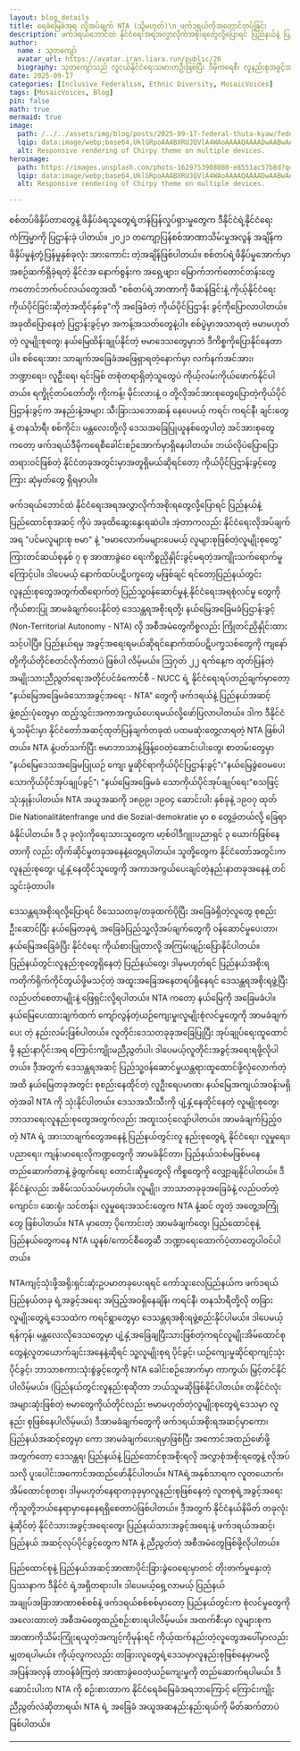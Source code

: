 ```yaml
---
layout: blog_details
title: ရေခံမြေခံအရ လိုအပ်ချက် NTA (သို့မဟုတ်)\n ဖက်ဒရယ်ကိုအတောင်တပ်ခြင်း
description: ဖက်ဒရယ်ဘောင်‌ထဲ နိုင်ငံရေးအရအလွှာလိုက်အစိုးရတွေလို့ပြောရင် ပြည်နယ်နဲ့ ပြည်ထောင်စုအဆင့် ကိုပဲ အခုထိဆွေးနွေးရဆဲပါ။ အဲ့တာကလည်း နိုင်ငံရေးလိုအပ်ချက်အရ "ပင်မလူများစု ဗမာ" နဲ့ "ဗမာလောက်မများပေမယ့် လူများစုဖြစ်တဲ့လူမျိုးစုတွေ" ကြားတင်ဆယ်စုနှစ် ၇ စု အာဏာခွဲဝေ ရေးကိစ္စညှိနှိုင်းခွင့်မရတဲ့အကျိုးသက်ရောက်မှုကြောင့်ပါ။
author:
  name : သုတကျော်
  avatar_url: https://avatar.iran.liara.run/public/26
  biography: သုတကျော်သည် လူငယ်နိုင်ငံရေးသမားတဦးဖြစ်ပြီး ဒီမိုကရေစီ၊ လူနည်းစုအခွင့်အရေး၊ လူမှုပြုပြင်ပြောင်းလဲရေးဆိုင်ရာကိစ္စရပ်များနှင့်စပ်လျဉ်းသည်များလည်း ရေးသားလျက်ရှိသည်။၂၀၁၆ ခုနှစ်မှစတင်၍ ခွဲခြားမှု၊ မတရားမှုနှင့် ဖိနှိပ်မှုများကို ဆန့်ကျင်သည့် နိုင်ငံရေးလှုပ်ရှားမှုများတွင် တက်တက်ကြွကြွ ပါဝင်နေသည်။
date: 2025-09-17 
categories: [Inclusive Federalism, Ethnic Diversity, MosaicVoices]
tags: [MosaicVoices, Blog]
pin: false
math: true
mermaid: true
image:
  path: /../../assets/img/blog/posts/2025-09-17-federal-thuta-kyaw/federal_thuta_kyaw.jpeg
  lqip: data:image/webp;base64,UklGRpoAAABXRUJQVlA4WAoAAAAQAAAADwAABwAAQUxQSDIAAAARL0AmbZurmr57yyIiqE8oiG0bejIYEQTgqiDA9vqnsUSI6H+oAERp2HZ65qP/VIAWAFZQOCBCAAAA8AEAnQEqEAAIAAVAfCWkAALp8sF8rgRgAP7o9FDvMCkMde9PK7euH5M1m6VWoDXf2FkP3BqV0ZYbO6NA/VFIAAAA
  alt: Responsive rendering of Chirpy theme on multiple devices.
heroimage: 
  path: https://images.unsplash.com/photo-1629753908080-e8551ac57b8d?q=80&w=3500&auto=format&fit=crop&ixlib=rb-4.0.3&ixid=M3wxMjA3fDB8MHxwaG90by1wYWdlfHx8fGVufDB8fHx8fA%3D%3D
  lqip: data:image/webp;base64,UklGRpoAAABXRUJQVlA4WAoAAAAQAAAADwAABwAAQUxQSDIAAAARL0AmbZurmr57yyIiqE8oiG0bejIYEQTgqiDA9vqnsUSI6H+oAERp2HZ65qP/VIAWAFZQOCBCAAAA8AEAnQEqEAAIAAVAfCWkAALp8sF8rgRgAP7o9FDvMCkMde9PK7euH5M1m6VWoDXf2FkP3BqV0ZYbO6NA/VFIAAAA
  alt: Responsive rendering of Chirpy theme on multiple devices.

---
```




စစ်တပ်ဖိနှိပ်တာတွေနဲ့ ဖိနှိပ်ခံရသူတွေရဲ့တန်ပြန်လှုပ်ရှားမှုတွေက ဒီနိုင်ငံရဲ့နိုင်ငံရေးကံကြမ္မာကို ပြဌာန်းခဲ့ ပါတယ်။ ၂၀၂၁ တကျော့ပြန်စစ်အာဏာသိမ်းမှုအလွန် အချိန်က ဖိနှိပ်မှုနဲ့တုံ့ပြန်မှုနှစ်ခုလုံး အားကောင်း တဲ့အချိန်ဖြစ်ပါတယ်။ စစ်တပ်ရဲ့ဖိနှိပ်မှုအောက်မှာအစဉ်ဆက်ရှိခဲ့ရတဲ့ နိုင်ငံအ နောက်စွန်းက အရှေ့ဖျား၊ မြောက်‌‌ဘက်တောင်တန်းတွေကတောင်ဘက်ပင်လယ်တွေအထိ "စစ်တပ်ရဲ့အာဏာကို ဖီဆန်ခြင်းနဲ့ ကိုယ့်နိုင်ငံ‌ရေးကိုယ်ပိုင်ခြင်းဆိုတဲ့အထိုင်နှစ်ခု"ကို အခြေခံတဲ့ ကိုယ်ပိုင်ပြဌာန်း ခွင့်ကိုပြောလာပါတယ်။ အခုထိပြောနေတဲ့ ပြဌာန်းခွင့်မှာ အကန့်အသတ်တွေနဲ့ပါ။ စစ်ပွဲမှာအသာရတဲ့ ဗမာမဟုတ်တဲ့ လူမျိုးစုတွေ၊ နယ်မြေထိန်းချုပ်နိုင်တဲ့ ဗမာဒေသတွေမှာဘဲ ဒီကိစ္စကိုပြောနိုင်နေတာပါ။ စစ်ရေးအား သာချက်အခြေခံအဖြေရှာရတဲ့နောက်မှာ လက်နက်အင်အား၊ ဘဏ္ဍာရေး၊ လူဦးရေ၊ ရင်းမြစ် တစုံတရာရှိတဲ့သူတွေပဲ ကိုယ့်လမ်းကိုယ်ဖောက်နိုင်ပါတယ်။ ရက္ခိုင့်တပ်တော်တို့၊ ကိုးကန့်၊ မိုင်းလားနဲ့ ဝ တို့လိုအင်အားစုတွေပြောတဲ့ကိုယ်ပိုင်ပြဌာန်းခွင့်က အနည်းနဲ့အများ သီးခြားသဘောဆန် နေပေမယ့် ကရင်၊ ကရင်နီ၊ ချင်းတွေနဲ့ တနင်္သာရီ၊ စစ်ကိုင်း၊ မန္တလေးတို့လို ဒေသအခြေပြုယူနစ်တွေပါတဲ့ အင်အားစုတွေကတော့ ဖက်ဒရယ်ဒီမိုကရေစီခေါင်းစဉ်အောက်မှာရှိနေပါတယ်။ ဘယ်လိုပဲပြောပြော တရားဝင်ဖြစ်တဲ့ နိုင်ငံတခုအတွင်းမှာအတူရှိမယ်ဆိုရင်တော့ ကိုယ်ပိုင်ပြဌာန်းခွင့်တွေကြား ဆုံမှတ်တွေ ရှိရမှာပါ။ 



ဖက်ဒရယ်ဘောင်‌ထဲ နိုင်ငံရေးအရအလွှာလိုက်အစိုးရတွေလို့ပြောရင် ပြည်နယ်နဲ့ ပြည်ထောင်စုအဆင့် ကိုပဲ အခုထိဆွေးနွေးရဆဲပါ။ အဲ့တာကလည်း နိုင်ငံရေးလိုအပ်ချက်အရ "ပင်မလူများစု ဗမာ" နဲ့ "ဗမာလောက်မများပေမယ့် လူများစုဖြစ်တဲ့လူမျိုးစုတွေ" ကြားတင်ဆယ်စုနှစ် ၇ စု အာဏာခွဲဝေ ရေးကိစ္စညှိနှိုင်းခွင့်မရတဲ့အကျိုးသက်ရောက်မှုကြောင့်ပါ။ ဒါပေမယ့် နောက်ထပ်ပဋိပက္ခတွေ မဖြစ်ချင် ရင်တော့ပြည်နယ်တွင်းလူနည်းစုတွေအတွက်ထိရောက်တဲ့ ပြည်သူ့ဝန်ဆောင်မှုနဲ့ နိုင်ငံရေးအရစုံလင်မှု တွေကို ကိုယ်စားပြု အာမခံချက်ပေးနိုင်တဲ့ ဒေသန္တရအစိုးရတို့၊ နယ်မြေအခြေမခံပြဌာန်းခွင့် (Non-Territorial Autonomy - NTA) လို အစီအမံတွေကိစ္စလည်း ကြိုတင်ညှိနှိုင်းထားသင့်ပါပြီ။ ပြည်နယ်ရမှ အခွင့်အရေးရမယ်ဆိုရင်နောက်ထပ်ပဋိပက္ခသစ်တွေကို ကျနော်တို့ကိုယ်တိုင်စတင်လိုက်တာပဲ ဖြစ်ပါ လိမ့်မယ်။ ဩဂုတ် ၂၂ ရက်နေ့က ထုတ်ပြန်တဲ့ အမျိုးသားညီညွတ်ရေးအတိုင်ပင်ခံကောင်စီ - NUCC ရဲ့ နိုင်ငံရေးရပ်တည်ချက်မှာတော့ "နယ်မြေအခြေမခံသောအခွင့်အရေး - NTA" တွေကို ဖက်ဒရယ်နဲ့ ပြည်နယ်အဆင့်ဖွဲ့စည်းပုံတွေမှာ ထည့်သွင်းအကာအကွယ်ပေးရမယ်လို့ဖော်ပြလာပါတယ်။ ဒါက ဒီနိုင်ငံရဲ့သမိုင်းမှာ နိုင်ငံတော်အဆင့်ထုတ်ပြန်ချက်တခုထဲ ပထမဆုံးတွေ့လာရတဲ့ NTA ဖြစ်ပါတယ်။ NTA နဲ့ပတ်သက်ပြီး ဗမာဘာသာနဲ့ဖြန့်ဝေတဲ့ဆောင်းပါးတွေ၊ စာတမ်းတွေမှာ "နယ်မြေ‌ဒေသအခြေမပြုယဉ် ကျေး မှုဆိုင်ရာကိုယ်ပိုင်ပြဌာန်းခွင့်"၊"နယ်မြေခွဲဝေမပေးသောကိုယ်ပိုင်အုပ်ချုပ်ခွင့်"၊ "နယ်မြေအခြေမခံ သောကိုယ်ပိုင်အုပ်ချုပ်ရေး"စသဖြင့် ‌သုံးနှုန်းပါတယ်။ NTA အယူအဆကို ၁၈၉၉၊ ၁၉၀၄ ဆောင်းပါး နှစ်ခုနဲ့ ၁၉၀၇ ထုတ် Die Nationalitätenfrange und die Sozial-demokratie မှာ စ တွေ့ခဲ့တယ်လို့ ခြေရာခံနိုင်ပါတယ်။ ဒီ ၃ ခုလုံးကိုရေးသားသူတွေက မာ့စ်ဝါဒီဂျုးပညာရှင် ၃ ယောက်ဖြစ်နေတာကို လည်း တိုက်ဆိုင်မှုတခုအနေနဲ့တွေ့ရပါတယ်။ သူတို့တွေက နိုင်ငံတော်အတွင်းက လူနည်းစုတွေ၊ ပျံ့နှံ့နေထိုင်သူတွေကို အကာအကွယ်ပေးချင်တဲ့နည်းနာတခုအနေနဲ့ တင်သွင်းခဲ့တာပါ။  



ဒေသန္တရအစိုးရလို့ပြောရင် ဝိသေသတခု/တခုထက်ပိုပြီး အခြေခံရှိတဲ့လူတွေ စုစည်းဦးဆောင်ပြီး နယ်မြေတခုရဲ့ အခြေခံပြည်သူ့လိုအပ်ချက်တွေကို ဝန်ဆောင်မှုပေးတာ၊ နယ်မြေအခြေခံပြီး နိုင်ငံရေး ကိုယ်စားပြုတာလို့ အကြမ်းဖျဉ်းပြောနိုင်ပါတယ်။ ပြည်နယ်တွင်းလူနည်းစုတွေရှိနေတဲ့ ပြည်နယ်တွေ၊ ဒါမှမဟုတ်ရင် ပြည်နယ်အစိုးရကတိုက်ရိုက်ကိုင်တွယ်ဖို့မသင့်တဲ့ အထူးအခြေအနေတရပ်ရှိနေရင် ဒေသန္တရအစိုးရဖွဲ့ပြီး လည်ပတ်စေတာမျိုးနဲ့ ဖြေရှင်းလို့ရပါတယ်။ NTA ကတော့ နယ်မြေကို အခြေမခံပါ။ နယ်မြေပေးထားချက်ထက် ကျော်လွန်တဲ့ယဉ်ကျေးမှု၊လူမျိုးစုံလင်မှုတွေကို အာမခံချက်ပေး တဲ့ နည်းလမ်းဖြစ်ပါတယ်။ လူတိုင်းဒေသတခုခုအခြေပြုပြီး အုပ်ချုပ်ရေးထူထောင်ဖို့ နည်းနာပိုင်းအရ ကြောင်းကျိုးမညီညွတ်ပါ၊ ဒါပေမယ့်လူတိုင်းအခွင့်အရေးရဖို့လိုပါတယ်။ ဒီ့အတွက် ဒေသန္တရအဆင့် ပြည်သူ့ဝန်ဆောင်မှုယန္တရားထူထောင်ဖို့လုံလောက်တဲ့အထိ နယ်မြေတခုအတွင်း စုစည်းနေထိုင်တဲ့ လူဦးရေပမာဏ၊ နယ်မြေအကျယ်အဝန်းမရှိတဲ့အခါ NTA ကို သုံးနိုင်ပါတယ်။ ဒေသအသီးသီးကို ပျံ့နှံ့နေထိုင်နေတဲ့ လူမျိုးစုတွေ၊ ဘာသာရေးလူနည်းစုတွေအတွက်လည်း အထူးသင့်လျော်ပါတယ်။  အာမခံချက်ပြည့်ဝတဲ့ NTA ရဲ့ အားသာချက်တွေအနေနဲ့ ပြည်နယ်‌တွင်းလူ နည်းစုတွေရဲ့ နိုင်ငံရေး၊ လူမှုရေး၊ ပညာရေး၊ ကျန်းမာရေးလိုကဏ္ဍတွေကို အာမခံနိုင်တာ၊ ပြည်နယ်သစ်မဖြစ်မနေတည်ဆောက်တာနဲ့ ခွဲထွက်ရေး တောင်းဆိုမှုတွေလို ကိစ္စတွေကို လျှော့ချနိုင်ပါတယ်။ ဒီနိုင်ငံနဲ့လည်း အစိမ်းသပ်သပ်မဟုတ်ပါ။ လူမျိုး၊ ဘာသာတခုခုအခြေခံနဲ့ လည်ပတ်တဲ့ ကျောင်း၊ ဆေးရုံ၊ သင်တန်း၊ လူမှုရေးအသင်းတွေက NTA နဲ့ဆင် တူတဲ့ အတွေ့အကြုံတွေ ဖြစ်ပါတယ်။ NTA မှာတော့ ပိုကောင်းတဲ့ အာမခံချက်တွေ၊ ပြည်ထောင်စုနဲ့ ပြည်နယ်တွေကနေ NTA ယူနစ်/ကောင်စီတွေဆီ ဘဏ္ဍာရေးထောက်ပံ့တာတွေပါဝင်ပါတယ်။ 



NTAကျင့်သုံးဖို့အရိုးရှင်းဆုံးဥပမာတခုပေးရရင် ကော်သူးလေပြည်နယ်က ဖက်ဒရယ်ပြည်နယ်တခု ရဲ့အခွင့်အရေး အပြည့်အဝရှိနေချိန်၊ ကရင်နီ၊ တနင်္သာရီတို့လို တခြားလူမျိုးတွေရဲ့ဒေသထဲက ကရင်ရွာတွေမှာ ‌ဒေသန္တရအစိုးရဖွဲ့စည်းနိုင်ပါမယ်။ ဒါပေမယ့် ရန်ကုန်၊ မန္တလေးလိုဒေသတွေမှာ ပျံ့နှံ့အခြေချပြီးသားဖြစ်တဲ့ကရင်လူမျိုးအိမ်ထောင်စုတွေနဲ့လူတယောက်ချင်းအနေနဲ့ဆိုရင် ‌သူ့လူမျိုးစုရ ပိုင်ခွင့်၊ ယဉ်ကျေးမှုဆိုင်ရာကျင့်သုံးပိုင်ခွင့်၊ ဘာသာစကားသုံးစွဲခွင့်တွေကို NTA ခေါင်းစဉ်အောက်မှာ ကာကွယ်၊ မြှင့်တင်နိုင်ပါလိမ့်မယ်။ (ပြည်နယ်တွင်းလူနည်းစုဆိုတာ ဘယ်သူမဆိုဖြစ်နိုင်ပါတယ်။ တနိုင်ငံလုံးအများဆုံးဖြစ်တဲ့ ဗမာ‌တွေကိုယ်တိုင်လည်း ဗမာမဟုတ်တဲ့လူမျိုးစုတွေရဲ့ဒေသမှာ လူနည်း စုဖြစ်နေပါလိမ့်မယ်) ဒီအာမခံချက်တွေကို ဖက်ဒရယ်အစိုးရအဆင့်မှာကော၊ ပြည်နယ်အဆင့်တွေမှာ ကော အာမခံချက်ပေးရမှာဖြစ်ပြီး အကောင်အထည်ဖော်ဖို့အတွက်‌တော့ ဒေသန္တရ၊ ပြည်နယ်နဲ့ ပြည်ထောင်စုအစိုးရလို အလွှာစုံအစိုးရတွေနဲ့ လိုအပ်သလို ပူးပေါင်းအကောင်အထည်ဖော်နိုင်ပါတယ်။ NTAရဲ့အနှစ်သာရက လူတယောက်၊ အိမ်ထောင်စုတစု၊ ဒါမှမဟုတ်နေရာတခုခုမှာလူနည်းစုဖြစ်နေတဲ့ လူတစုရဲ့အခွင့်အရေးကိုသူတို့ဘယ်နေရာမှာနေနေရရှိစေတာပဲဖြစ်ပါတယ်။ ဒီ့အတွက် နိုင်ငံနယ်နိမိတ် တခုလုံးနဲ့ဆိုင်တဲ့ နိုင်ငံသားအခွင့်အရေးတွေ၊ ပြည်နယ်သားအခွင့်အရေးနဲ့ ဖက်ဒရယ်အဆင့်၊ ပြည်နယ် အဆင့်လုပ်ပိုင်ခွင့်တွေက NTA နဲ့ ညီညွတ်တဲ့ အစီအမံတွေဖြစ်ဖို့လိုပါတယ်။ 



ပြည်ထောင်စုနဲ့ ပြည်နယ်အဆင့်အာဏာပိုင်းခြားခွဲဝေရေးမှာတင် တိုးတက်မှုနှေးတဲ့ပြဿနာက ဒီနိုင်ငံ ရဲ့အရှိတရားပါ။ ဒါပေမယ့်ရှေ့လာမယ့် ပြည်နယ်အချုပ်အခြာအာဏာစစ်စစ်နဲ့ ဖက်ဒရယ်စစ်စစ်မှာတော့ ပြည်နယ်တွင်းက စုံလင်မှုတွေကိုအလေးထားတဲ့ အစီအမံတွေထည့်စဉ်းစားရပါလိမ့်မယ်။ အထက်စီးမှာ လူများစုကအာဏာကိုသိမ်းကြုံးရယူတဲ့အကျင့်ကိုမုန်းရင် ကိုယ့်ထက်နည်းတဲ့လူတွေအပေါ်မှာလည်း မျှတရပါမယ်။ ကိုယ့်လူကလည်း တခြားလူတွေရဲ့ဒေသမှာလူနည်းစုဖြစ်နေမှာမလို့ အပြန်အလှန် တာဝန်ခံကြတဲ့ အာဏာခွဲဝေတဲ့ယဉ်ကျေးမှုကို တည်ဆောက်ရပါမယ်။ ဒီဆောင်းပါးက NTA ကို စဉ်းစားတာက နိုင်ငံရေခံမြေခံအရဘာကြောင့် ကြောင်းကျိုးညီညွတ်လဲဆိုတာရယ်၊ NTA ရဲ့ အခြေခံ အယူအဆနည်းနည်းရယ်ကို မိတ်ဆက်တာပဲဖြစ်ပါတယ်။

---
